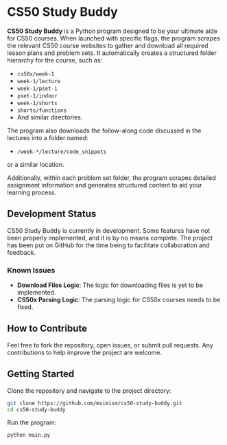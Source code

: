 # CS50 Study Buddy

**CS50 Study Buddy** is a Python program designed to be your ultimate aide for CS50 courses. When launched with specific flags, the program scrapes the relevant CS50 course websites to gather and download all required lesson plans and problem sets. It automatically creates a structured folder hierarchy for the course, such as:

- `cs50x/week-1`
- `week-1/lecture`
- `week-1/pset-1`
- `pset-1/indoor`
- `week-1/shorts`
- `shorts/functions`
- And similar directories.

The program also downloads the follow-along code discussed in the lectures into a folder named:

- `/week-*/lecture/code_snippets`

or a similar location.

Additionally, within each problem set folder, the program scrapes detailed assignment information and generates structured content to aid your learning process.

## Development Status

CS50 Study Buddy is currently in development. Some features have not been properly implemented, and it is by no means complete. The project has been put on GitHub for the time being to facilitate collaboration and feedback.

### Known Issues

- **Download Files Logic**: The logic for downloading files is yet to be implemented.
- **CS50x Parsing Logic**: The parsing logic for CS50x courses needs to be fixed.

## How to Contribute

Feel free to fork the repository, open issues, or submit pull requests. Any contributions to help improve the project are welcome.

## Getting Started

Clone the repository and navigate to the project directory:

```bash
git clone https://github.com/msimism/cs50-study-buddy.git
cd cs50-study-buddy
```

Run the program:
```bash
python main.py

```


